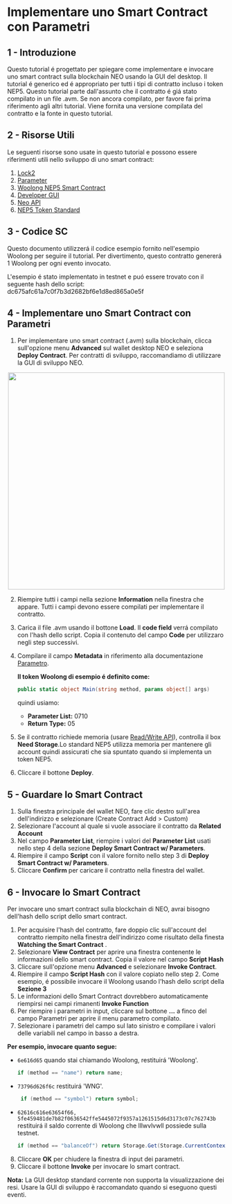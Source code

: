 # Implementare uno Smart Contract con Parametri

## 1 - Introduzione
Questo tutorial é progettato per spiegare come implementare e invocare uno smart contract sulla blockchain NEO usando la GUI del desktop. Il tutorial é generico ed é appropriato per tutti i tipi di contratto incluso i token NEP5. Questo tutorial parte dall'assunto che il contratto é giá stato compilato in un file .avm. Se non ancora compilato, per favore fai prima riferimento agli altri tutorial. Viene fornita una versione compilata del contratto e la fonte in questo tutorial.

## 2 - Risorse Utili

Le seguenti risorse sono usate in questo tutorial e possono essere riferimenti utili nello sviluppo di uno smart contract:

1. [Lock2](Lock2.md)
2. [Parameter](Parameter.md)
3. [Woolong NEP5 Smart Contract](assets/examples/woolong.cs.md)
4. [Developer GUI](https://github.com/CityOfZion/neo-gui-developer)
5. [Neo API](../api/neo.md)
6. [NEP5 Token Standard](https://github.com/neo-project/proposals/pull/4)

## 3 - Codice SC
Questo documento utilizzerá il codice esempio fornito nell'esempio Woolong per seguire il tutorial. Per divertimento, questo contratto genererá 1 Woolong per ogni evento invocato.

L'esempio é stato implementato in testnet e puó essere trovato con il seguente hash dello script:
​    
	dc675afc61a7c0f7b3d2682bf6e1d8ed865a0e5f
​	

## 4 - Implementare uno Smart Contract con Parametri

1. Per implementare uno smart contract (.avm) sulla blockchain, clicca sull'opzione menu **Advanced** sul wallet desktop NEO e seleziona **Deploy Contract**. Per contratti di sviluppo, raccomandiamo di utilizzare la GUI di sviluppo NEO.

<p align="center"><img style="vertical-align: middle" src="assets/img/deploy.png" width="500"></p>

2. Riempire tutti i campi nella sezione **Information** nella finestra che appare. Tutti i campi devono essere compilati per implementare il contratto. 
3. Carica il file .avm usando il bottone **Load**. Il **code field** verrá compilato con l'hash dello script. Copia il contenuto del campo **Code** per utilizzaro negli step successivi.
4. Compilare il campo **Metadata** in riferimento alla documentazione [Parametro](Parameter.md).

    **Il token Woolong di esempio é definito come:**  

    ```csharp
    public static object Main(string method, params object[] args)  
    ```

    quindi usiamo:  
    * **Parameter List:** 0710
    * **Return Type:** 05

5. Se il contratto richiede memoria (usare [Read/Write API](../api/neo.md#readwrite-api)), controlla il box **Need Storage**.Lo standard NEP5 utilizza memoria per mantenere gli account quindi assicurati che sia spuntato quando si implementa un token NEP5.

6. Cliccare il bottone **Deploy**.


## 5 - Guardare lo Smart Contract   

1. Sulla finestra principale del wallet NEO, fare clic destro sull'area dell'indirizzo e selezionare (Create Contract Add > Custom)
2. Selezionare l'account al quale si vuole associare il contratto da **Related Account** 
3. Nel campo **Parameter List**, riempire i valori del **Parameter List** usati nello step 4 della sezione **Deploy Smart Contract w/ Parameters**.
4. Riempire il campo **Script** con il valore fornito nello step 3 di **Deploy Smart Contract w/ Parameters**.
5. Cliccare **Confirm** per caricare il contratto nella finestra del wallet.


## 6 - Invocare lo Smart Contract

Per invocare uno smart contract sulla blockchain di NEO, avrai bisogno dell'hash dello script dello smart contract.
1. Per acquisire l'hash del contratto, fare doppio clic sull'account del contratto riempito nella finestra dell'indirizzo come risultato della finesta **Watching the Smart Contract** .
2. Selezionare **View Contract** per aprire una finestra contenente le informazioni dello smart contract. Copia il valore nel campo **Script Hash**
3. Cliccare sull'opzione menu **Advanced** e selezionare **Invoke Contract**.
4. Riempire il campo **Script Hash** con il valore copiato nello step 2. Come esempio, é possibile invocare il Woolong usando l'hash dello script della **Sezione 3**
5. Le informazioni dello Smart Contract dovrebbero automaticamente riempirsi nei campi rimanenti **Invoke Function**
6. Per riempire i parametri in input, cliccare sul bottone **...** a finco del campo Parametri per aprire il menu parametro compilato.
7. Selezionare i parametri del campo sul lato sinistro e compilare i valori delle variabili nel campo in basso a destra.

  **Per esempio, invocare quanto segue:**
  * `6e616d65` quando stai chiamando Woolong, restituirá 'Woolong'.
    ```csharp
    if (method == "name") return name;
    ```
  * `73796d626f6c` restituirá 'WNG'.
    ```csharp
     if (method == "symbol") return symbol;
    ```
  * `62616c616e63654f66, 5fe459481de7b82f0636542ffe5445072f9357a1261515d6d3173c07c762743b` restituirá il saldo corrente di Woolong che lllwvlvwll possiede sulla testnet.
    ```csharp
    if (method == "balanceOf") return Storage.Get(Storage.CurrentContext, (byte[]) args[0]);
    ```

8. Cliccare **OK** per chiudere la finestra di input dei parametri.
9. Cliccare il bottone **Invoke** per invocare lo smart contract.

**Nota:** La GUI desktop standard corrente non supporta la visualizzazione dei resi. Usare la GUI di sviluppo è raccomandato quando si eseguono questi eventi.

 
